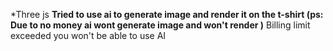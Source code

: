 *Three js
**Tried to use ai to generate image and render it on the t-shirt (ps: Due to no money ai wont generate image and won't render )**
Billing limit exceeded you won't be able to use AI
